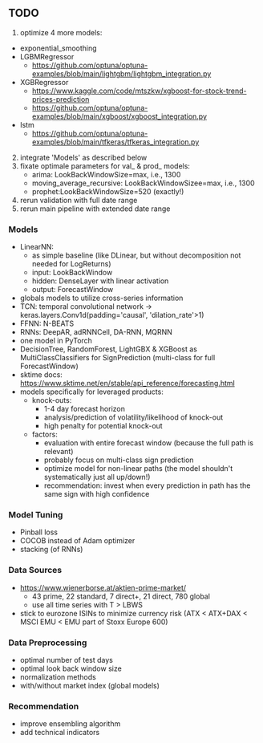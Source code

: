 ## TODO
1. optimize 4 more models:
  - exponential_smoothing
  - LGBMRegressor
    - https://github.com/optuna/optuna-examples/blob/main/lightgbm/lightgbm_integration.py
  - XGBRegressor
    - https://www.kaggle.com/code/mtszkw/xgboost-for-stock-trend-prices-prediction
    - https://github.com/optuna/optuna-examples/blob/main/xgboost/xgboost_integration.py
  - lstm
    - https://github.com/optuna/optuna-examples/blob/main/tfkeras/tfkeras_integration.py
2. integrate 'Models' as described below
3. fixate optimale parameters for val_ & prod_ models:
    - arima: LookBackWindowSize=max, i.e., 1300
    - moving_average_recursive: LookBackWindowSizee=max, i.e., 1300
    - prophet:LookBackWindowSize=520 (exactly!)
4. rerun validation with full date range
5. rerun main pipeline with extended date range

### Models
- LinearNN:
    - as simple baseline (like DLinear, but without decomposition not needed for LogReturns)
    - input: LookBackWindow
    - hidden: DenseLayer with linear activation
    - output: ForecastWindow
- globals models to utilize cross-series information
- TCN: temporal convolutional network -> keras.layers.Conv1d(padding='causal', 'dilation_rate'>1)
- FFNN: N-BEATS
- RNNs: DeepAR, adRNNCell, DA-RNN, MQRNN
- one model in PyTorch
- DecisionTree, RandomForest, LightGBX & XGBoost as MultiClassClassifiers for SignPrediction (multi-class for full ForecastWindow)
- sktime docs: https://www.sktime.net/en/stable/api_reference/forecasting.html
- models specifically for leveraged products:
    - knock-outs:
        - 1-4 day forecast horizon
        - analysis/prediction of volatility/likelihood of knock-out
        - high penalty for potential knock-out
    - factors:
        - evaluation with entire forecast window (because the full path is relevant)
        - probably focus on multi-class sign prediction
        - optimize model for non-linear paths (the model shouldn't systematically just all up/down!)
        - recommendation: invest when every prediction in path has the same sign with high confidence

### Model Tuning
- Pinball loss
- COCOB instead of Adam optimizer
- stacking (of RNNs)

### Data Sources
- https://www.wienerborse.at/aktien-prime-market/
    - 43 prime, 22 standard, 7 direct+, 21 direct, 780 global
    - use all time series with T > LBWS
- stick to eurozone ISINs to minimize currency risk (ATX < ATX+DAX < MSCI EMU < EMU part of Stoxx Europe 600)

### Data Preprocessing
- optimal number of test days
- optimal look back window size
- normalization methods
- with/without market index (global models)

### Recommendation
- improve ensembling algorithm
- add technical indicators